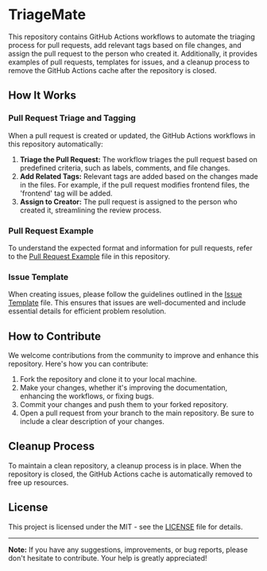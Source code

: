 # TriageMate

This repository contains GitHub Actions workflows to automate the triaging process for pull requests, add relevant tags based on file changes, and assign the pull request to the person who created it. Additionally, it provides examples of pull requests, templates for issues, and a cleanup process to remove the GitHub Actions cache after the repository is closed.

## How It Works

### Pull Request Triage and Tagging

When a pull request is created or updated, the GitHub Actions workflows in this repository automatically:

1. **Triage the Pull Request:** The workflow triages the pull request based on predefined criteria, such as labels, comments, and file changes.
2. **Add Related Tags:** Relevant tags are added based on the changes made in the files. For example, if the pull request modifies frontend files, the 'frontend' tag will be added.
3. **Assign to Creator:** The pull request is assigned to the person who created it, streamlining the review process.

### Pull Request Example

To understand the expected format and information for pull requests, refer to the [Pull Request Example](./pull_request_example.md) file in this repository.

### Issue Template

When creating issues, please follow the guidelines outlined in the [Issue Template](./issue_template.md) file. This ensures that issues are well-documented and include essential details for efficient problem resolution.

## How to Contribute

We welcome contributions from the community to improve and enhance this repository. Here's how you can contribute:

1. Fork the repository and clone it to your local machine.
2. Make your changes, whether it's improving the documentation, enhancing the workflows, or fixing bugs.
3. Commit your changes and push them to your forked repository.
4. Open a pull request from your branch to the main repository. Be sure to include a clear description of your changes.

## Cleanup Process

To maintain a clean repository, a cleanup process is in place. When the repository is closed, the GitHub Actions cache is automatically removed to free up resources.

## License

This project is licensed under the MIT - see the [LICENSE](LICENSE) file for details.

---

**Note:** If you have any suggestions, improvements, or bug reports, please don't hesitate to contribute. Your help is greatly appreciated!
